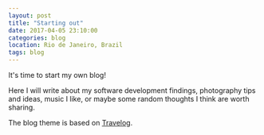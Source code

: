 ```yaml
---
layout: post
title: "Starting out"
date: 2017-04-05 23:10:00
categories: blog
location: Rio de Janeiro, Brazil
tags: blog
---
```


It's time to start my own blog!

Here I will write about my software development findings, photography tips and ideas, music I like, or maybe some random thoughts I think are worth sharing.

The blog theme is based on [Travelog](https://github.com/rowanoulton/travelog-theme).